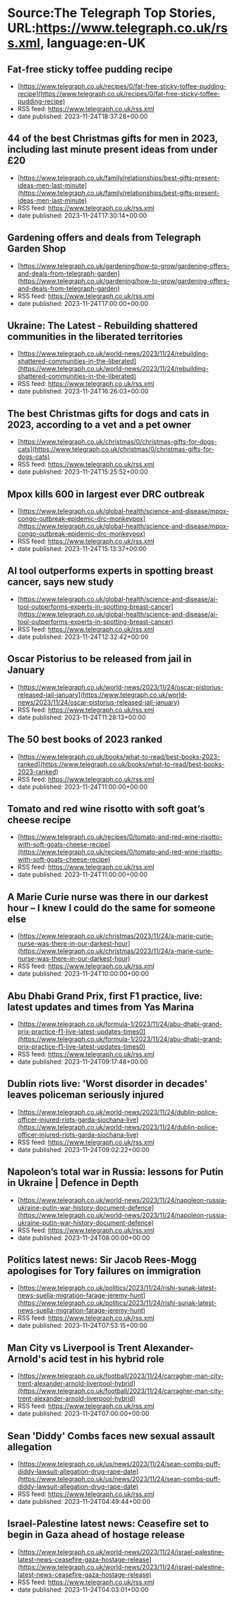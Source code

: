 # Source:The Telegraph Top Stories, URL:https://www.telegraph.co.uk/rss.xml, language:en-UK

## Fat-free sticky toffee pudding recipe
 - [https://www.telegraph.co.uk/recipes/0/fat-free-sticky-toffee-pudding-recipe](https://www.telegraph.co.uk/recipes/0/fat-free-sticky-toffee-pudding-recipe)
 - RSS feed: https://www.telegraph.co.uk/rss.xml
 - date published: 2023-11-24T18:37:28+00:00



## 44 of the best Christmas gifts for men in 2023, including last minute present ideas from under £20
 - [https://www.telegraph.co.uk/family/relationships/best-gifts-present-ideas-men-last-minute](https://www.telegraph.co.uk/family/relationships/best-gifts-present-ideas-men-last-minute)
 - RSS feed: https://www.telegraph.co.uk/rss.xml
 - date published: 2023-11-24T17:30:14+00:00



## Gardening offers and deals from Telegraph Garden Shop
 - [https://www.telegraph.co.uk/gardening/how-to-grow/gardening-offers-and-deals-from-telegraph-garden](https://www.telegraph.co.uk/gardening/how-to-grow/gardening-offers-and-deals-from-telegraph-garden)
 - RSS feed: https://www.telegraph.co.uk/rss.xml
 - date published: 2023-11-24T17:00:00+00:00



## Ukraine: The Latest - Rebuilding shattered communities in the liberated territories
 - [https://www.telegraph.co.uk/world-news/2023/11/24/rebuilding-shattered-communities-in-the-liberated](https://www.telegraph.co.uk/world-news/2023/11/24/rebuilding-shattered-communities-in-the-liberated)
 - RSS feed: https://www.telegraph.co.uk/rss.xml
 - date published: 2023-11-24T16:26:03+00:00



## The best Christmas gifts for dogs and cats in 2023, according to a vet and a pet owner
 - [https://www.telegraph.co.uk/christmas/0/christmas-gifts-for-dogs-cats](https://www.telegraph.co.uk/christmas/0/christmas-gifts-for-dogs-cats)
 - RSS feed: https://www.telegraph.co.uk/rss.xml
 - date published: 2023-11-24T15:25:52+00:00



## Mpox kills 600 in largest ever DRC outbreak
 - [https://www.telegraph.co.uk/global-health/science-and-disease/mpox-congo-outbreak-epidemic-drc-monkeypox](https://www.telegraph.co.uk/global-health/science-and-disease/mpox-congo-outbreak-epidemic-drc-monkeypox)
 - RSS feed: https://www.telegraph.co.uk/rss.xml
 - date published: 2023-11-24T15:13:37+00:00



## AI tool outperforms experts in spotting breast cancer, says new study
 - [https://www.telegraph.co.uk/global-health/science-and-disease/ai-tool-outperforms-experts-in-spotting-breast-cancer](https://www.telegraph.co.uk/global-health/science-and-disease/ai-tool-outperforms-experts-in-spotting-breast-cancer)
 - RSS feed: https://www.telegraph.co.uk/rss.xml
 - date published: 2023-11-24T12:32:42+00:00



## Oscar Pistorius to be released from jail in January
 - [https://www.telegraph.co.uk/world-news/2023/11/24/oscar-pistorius-released-jail-january](https://www.telegraph.co.uk/world-news/2023/11/24/oscar-pistorius-released-jail-january)
 - RSS feed: https://www.telegraph.co.uk/rss.xml
 - date published: 2023-11-24T11:28:13+00:00



## The 50 best books of 2023 ranked
 - [https://www.telegraph.co.uk/books/what-to-read/best-books-2023-ranked](https://www.telegraph.co.uk/books/what-to-read/best-books-2023-ranked)
 - RSS feed: https://www.telegraph.co.uk/rss.xml
 - date published: 2023-11-24T11:00:00+00:00



## Tomato and red wine risotto with soft goat’s cheese recipe
 - [https://www.telegraph.co.uk/recipes/0/tomato-and-red-wine-risotto-with-soft-goats-cheese-recipe](https://www.telegraph.co.uk/recipes/0/tomato-and-red-wine-risotto-with-soft-goats-cheese-recipe)
 - RSS feed: https://www.telegraph.co.uk/rss.xml
 - date published: 2023-11-24T11:00:00+00:00



## A Marie Curie nurse was there in our darkest hour – I knew I could do the same for someone else
 - [https://www.telegraph.co.uk/christmas/2023/11/24/a-marie-curie-nurse-was-there-in-our-darkest-hour](https://www.telegraph.co.uk/christmas/2023/11/24/a-marie-curie-nurse-was-there-in-our-darkest-hour)
 - RSS feed: https://www.telegraph.co.uk/rss.xml
 - date published: 2023-11-24T10:00:00+00:00



## Abu Dhabi Grand Prix, first F1 practice, live: latest updates and times from Yas Marina
 - [https://www.telegraph.co.uk/formula-1/2023/11/24/abu-dhabi-grand-prix-practice-f1-live-latest-updates-times0](https://www.telegraph.co.uk/formula-1/2023/11/24/abu-dhabi-grand-prix-practice-f1-live-latest-updates-times0)
 - RSS feed: https://www.telegraph.co.uk/rss.xml
 - date published: 2023-11-24T09:17:48+00:00



## Dublin riots live: 'Worst disorder in decades' leaves policeman seriously injured
 - [https://www.telegraph.co.uk/world-news/2023/11/24/dublin-police-officer-injured-riots-garda-siochana-live](https://www.telegraph.co.uk/world-news/2023/11/24/dublin-police-officer-injured-riots-garda-siochana-live)
 - RSS feed: https://www.telegraph.co.uk/rss.xml
 - date published: 2023-11-24T09:02:22+00:00



## Napoleon’s total war in Russia: lessons for Putin in Ukraine | Defence in Depth
 - [https://www.telegraph.co.uk/world-news/2023/11/24/napoleon-russia-ukraine-putin-war-history-document-defence](https://www.telegraph.co.uk/world-news/2023/11/24/napoleon-russia-ukraine-putin-war-history-document-defence)
 - RSS feed: https://www.telegraph.co.uk/rss.xml
 - date published: 2023-11-24T08:00:00+00:00



## Politics latest news: Sir Jacob Rees-Mogg apologises for Tory failures on immigration
 - [https://www.telegraph.co.uk/politics/2023/11/24/rishi-sunak-latest-news-suella-migration-farage-jeremy-hunt](https://www.telegraph.co.uk/politics/2023/11/24/rishi-sunak-latest-news-suella-migration-farage-jeremy-hunt)
 - RSS feed: https://www.telegraph.co.uk/rss.xml
 - date published: 2023-11-24T07:53:15+00:00



## Man City vs Liverpool is Trent Alexander-Arnold's acid test in his hybrid role
 - [https://www.telegraph.co.uk/football/2023/11/24/carragher-man-city-trent-alexander-arnold-liverpool-hybrid](https://www.telegraph.co.uk/football/2023/11/24/carragher-man-city-trent-alexander-arnold-liverpool-hybrid)
 - RSS feed: https://www.telegraph.co.uk/rss.xml
 - date published: 2023-11-24T07:00:00+00:00



## Sean 'Diddy' Combs faces new sexual assault allegation
 - [https://www.telegraph.co.uk/us/news/2023/11/24/sean-combs-puff-diddy-lawsuit-allegation-drug-rape-date](https://www.telegraph.co.uk/us/news/2023/11/24/sean-combs-puff-diddy-lawsuit-allegation-drug-rape-date)
 - RSS feed: https://www.telegraph.co.uk/rss.xml
 - date published: 2023-11-24T04:49:44+00:00



## Israel-Palestine latest news: Ceasefire set to begin in Gaza ahead of hostage release
 - [https://www.telegraph.co.uk/world-news/2023/11/24/israel-palestine-latest-news-ceasefire-gaza-hostage-release](https://www.telegraph.co.uk/world-news/2023/11/24/israel-palestine-latest-news-ceasefire-gaza-hostage-release)
 - RSS feed: https://www.telegraph.co.uk/rss.xml
 - date published: 2023-11-24T04:03:01+00:00



